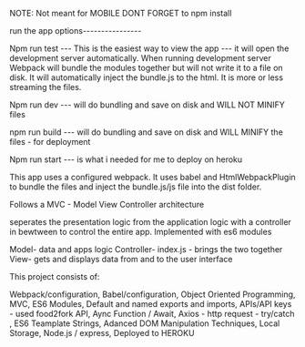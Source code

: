 NOTE: Not meant for MOBILE
DONT FORGET to npm install

run the app options----------------

Npm run test --- This is the easiest way to view the app --- it will open the development server automatically. When running development server Webpack will bundle the modules together but will not write it to a file on disk. It will automatically inject the bundle.js to the html. It is more or less streaming the files.

Npm run dev --- will do bundling and save on disk and WILL NOT 
MINIFY files 

npm run build --- will do bundling and save on disk and WILL MINIFY the files - for deployment

Npm run start --- is what i needed for me to deploy on heroku

This app uses a configured webpack. It uses babel and HtmlWebpackPlugin to bundle the files and inject the bundle.js/js file into the dist folder. 

Follows a MVC - Model View Controller architecture

seperates the presentation logic from the application logic with a controller in bewtween to control the entire app. Implemented with es6 modules

Model- data and apps logic 
Controller- index.js - brings the two together
View- gets and displays data from and to the user interface

This project consists of:

Webpack/configuration,
Babel/configuration,
Object Oriented Programming,
MVC,
ES6 Modules,
Default and named exports and imports,
APIs/API keys - used food2fork API,
Aync Function / Await,
Axios - http request - try/catch ,
ES6 Teamplate Strings,
Adanced DOM Manipulation Techniques,
Local Storage,
Node.js / express,
Deployed to HEROKU
